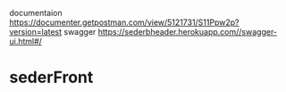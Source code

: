 documentaion https://documenter.getpostman.com/view/5121731/S11Ppw2p?version=latest
swagger https://sederbheader.herokuapp.com//swagger-ui.html#/


# sederFront
